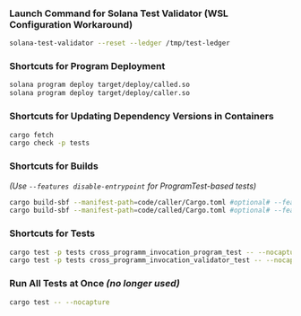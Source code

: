 ### Launch Command for Solana Test Validator (WSL Configuration Workaround)

```bash
solana-test-validator --reset --ledger /tmp/test-ledger
```

### Shortcuts for Program Deployment

```bash
solana program deploy target/deploy/called.so
solana program deploy target/deploy/caller.so
```

### Shortcuts for Updating Dependency Versions in Containers

```bash
cargo fetch
cargo check -p tests
```

### Shortcuts for Builds

*(Use `--features disable-entrypoint` for ProgramTest-based tests)*

```bash
cargo build-sbf --manifest-path=code/caller/Cargo.toml #optional# --features disable-entrypoint
cargo build-sbf --manifest-path=code/called/Cargo.toml #optional# --features disable-entrypoint
```

### Shortcuts for Tests

```bash
cargo test -p tests cross_programm_invocation_program_test -- --nocapture
cargo test -p tests cross_programm_invocation_validator_test -- --nocapture
```

### Run All Tests at Once *(no longer used)*

```bash
cargo test -- --nocapture
```